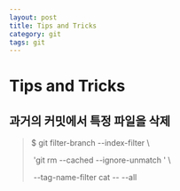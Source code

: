 ```yaml
---
layout: post
title: Tips and Tricks
category: git
tags: git
---
```


# Tips and Tricks

## 과거의 커밋에서 특정 파일을 삭제

> $ git filter-branch --index-filter	\
>
> ​	'git rm --cached --ignore-unmatch <files>'	\
>
> ​	--tag-name-filter cat -- --all

